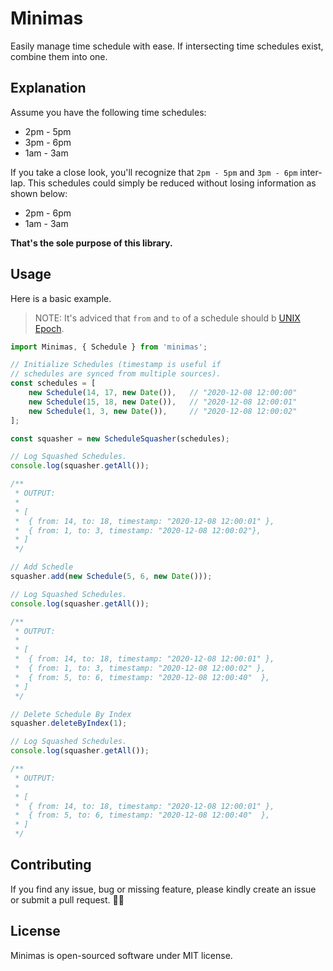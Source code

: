 # Minimas

Easily manage time schedule with ease. If intersecting time schedules exist, combine them into one.

## Explanation

Assume you have the following time schedules:
- 2pm - 5pm
- 3pm - 6pm
- 1am - 3am

If you take a close look, you'll recognize that `2pm - 5pm` and `3pm - 6pm` inter-lap. This schedules could simply be reduced without losing information as shown below:
- 2pm - 6pm
- 1am - 3am

__That's the sole purpose of this library.__

## Usage

Here is a basic example.

> NOTE: It's adviced that `from` and `to` of a schedule should b [UNIX Epoch](https://en.wikipedia.org/wiki/Unix_time).

```ts
import Minimas, { Schedule } from 'minimas';

// Initialize Schedules (timestamp is useful if 
// schedules are synced from multiple sources).
const schedules = [
    new Schedule(14, 17, new Date()),   // "2020-12-08 12:00:00"
    new Schedule(15, 18, new Date()),   // "2020-12-08 12:00:01"
    new Schedule(1, 3, new Date()),     // "2020-12-08 12:00:02"
];

const squasher = new ScheduleSquasher(schedules);

// Log Squashed Schedules.
console.log(squasher.getAll());

/**
 * OUTPUT:
 * 
 * [
 *  { from: 14, to: 18, timestamp: "2020-12-08 12:00:01" }, 
 *  { from: 1, to: 3, timestamp: "2020-12-08 12:00:02"},
 * ]
 */

// Add Schedle
squasher.add(new Schedule(5, 6, new Date()));

// Log Squashed Schedules.
console.log(squasher.getAll());

/**
 * OUTPUT:
 * 
 * [
 *  { from: 14, to: 18, timestamp: "2020-12-08 12:00:01" }, 
 *  { from: 1, to: 3, timestamp: "2020-12-08 12:00:02" },
 *  { from: 5, to: 6, timestamp: "2020-12-08 12:00:40"  },
 * ]
 */

// Delete Schedule By Index
squasher.deleteByIndex(1);

// Log Squashed Schedules.
console.log(squasher.getAll());

/**
 * OUTPUT:
 * 
 * [
 *  { from: 14, to: 18, timestamp: "2020-12-08 12:00:01" }, 
 *  { from: 5, to: 6, timestamp: "2020-12-08 12:00:40"  },
 * ]
 */
```

## Contributing

If you find any issue, bug or missing feature, please kindly create an issue or submit a pull request. 👍🏾

## License

Minimas is open-sourced software under MIT license.
